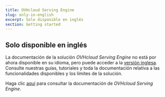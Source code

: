 ```yaml
---
title: OVHcloud Serving Engine
slug: only-in-english
excerpt: Solo disponible en inglés
section: Getting started
---
```


## Solo disponible en inglés

La documentación de la solución *OVHcloud Serving Engine* no está por ahora disponible en su idioma, pero puede acceder a la [versión inglesa](https://docs.ovh.com/gb/en/serving-engine/). Consulte nuestras guías, tutoriales y toda la documentación relativa a las funcionalidades disponibles y los límites de la solución.

Haga clic [aquí](https://docs.ovh.com/gb/en/serving-engine/) para consultar la documentación de *OVHcloud Serving Engine*.
